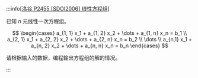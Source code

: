 :::info[[洛谷 P2455 [SDOI2006] 线性方程组](https://www.luogu.com.cn/problem/P2455)]

已知 $n$ 元线性一次方程组。

$$
\begin{cases} a_{1, 1} x_1 + a_{1, 2} x_2 + \dots + a_{1, n} x_n = b_1 \\ a_{2, 1} x_1 + a_{2, 2} x_2 + \dots + a_{2, n} x_n = b_2 \\ \dots \\ a_{n,1} x_1 + a_{n, 2} x_2 + \dots + a_{n, n} x_n = b_n \end{cases}
$$

请根据输入的数据，编程输出方程组的解的情况。

:::
